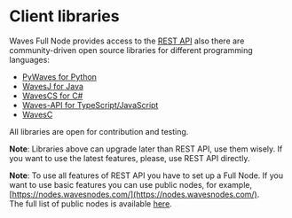 # Client libraries

Waves Full Node provides access to the [REST API](/en/development-and-api/node-api-overview.md) also there are community-driven open source libraries for different programming languages:

* [PyWaves for Python](/development-and-api/client-libraries/pywaves.md)
* [WavesJ for Java](/development-and-api/client-libraries/wavesj.md)
* [WavesCS for C\#](/development-and-api/client-libraries/wavescs.md)
* [Waves-API for TypeScript/JavaScript](https://github.com/wavesplatform/waves-api)
* [WavesC](/development-and-api/client-libraries/waves-c.md)

All libraries are open for contribution and testing.

**Note**: Libraries above can upgrade later than REST API, use them wisely. If you want to use the latest features, please, use REST API directly.

**Note**: To use all features of REST API you have to set up a Full Node. If you want to use basic features you can use public nodes, for example, [https://nodes.wavesnodes.com/](https://nodes.wavesnodes.com/).  
The full list of public nodes is available [here](http://dev.pywaves.org/generators/).
